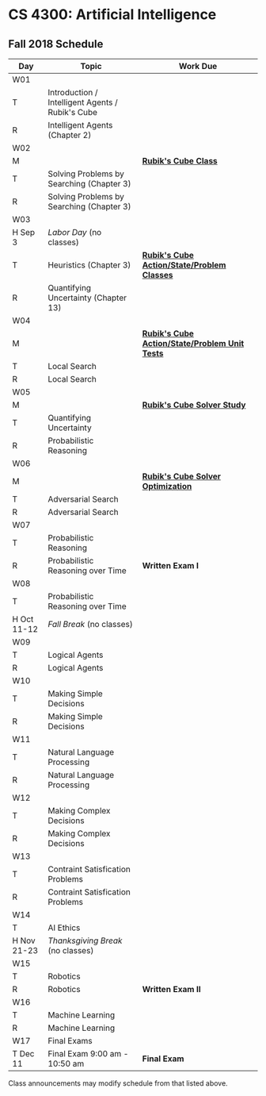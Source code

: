 CS 4300: Artificial Intelligence
===============================================

Fall 2018 Schedule
--------------------


Day         | Topic                                          | Work Due
------------|------------------------------------------------|---------
W01         |                                                |
T           | Introduction / Intelligent Agents / Rubik's Cube |
R           | Intelligent Agents            (Chapter 2)      |
W02         |                                                |
M           |                                                | **[Rubik's Cube Class](assignment_01.php)**
T           | Solving Problems by Searching (Chapter 3)      |
R           | Solving Problems by Searching (Chapter 3)      |
W03         |                                                |
H Sep 3     | *Labor Day* (no classes)                       |
T           | Heuristics                (Chapter 3)          | **[Rubik's Cube Action/State/Problem Classes](assignment_02.php)**
R           | Quantifying Uncertainty   (Chapter 13)         | 
W04         |                                                |
M           |                                                | **[Rubik's Cube Action/State/Problem Unit Tests](assignment_03.php)**
T           | Local Search                                   |
R           | Local Search                                   |
W05         |                                                |
M           |                                                | **[Rubik's Cube Solver Study](assignment_04.php)**
T           | Quantifying Uncertainty                        |
R           | Probabilistic Reasoning                        |
W06         |                                                |
M           |                                                | **[Rubik's Cube Solver Optimization](assignment_05.php)**
T           | Adversarial Search                             |
R           | Adversarial Search                             |
W07         |                                                |
T           | Probabilistic Reasoning                        |
R           | Probabilistic Reasoning over Time              | **Written Exam I**
W08         |                                                |
T           | Probabilistic Reasoning over Time              |
H Oct 11-12 | *Fall Break* (no classes)                      |
W09         |                                                |
T           | Logical Agents                                 |
R           | Logical Agents                                 |
W10         |                                                |
T           | Making Simple Decisions                        |
R           | Making Simple Decisions                        |
W11         |                                                |
T           | Natural Language Processing                    |
R           | Natural Language Processing                    |
W12         |                                                |
T           | Making Complex Decisions                       |
R           | Making Complex Decisions                       |
W13         |                                                |
T           | Contraint Satisfication Problems               |
R           | Contraint Satisfication Problems               |
W14         |                                                |
T           | AI Ethics                                      |
H Nov 21-23 | *Thanksgiving Break* (no classes)              |
W15         |                                                |
T           | Robotics                                       |
R           | Robotics                                       | **Written Exam II**
W16         |                                                |
T           | Machine Learning                               |
R           | Machine Learning                               |
W17         | Final Exams                                    |
T  Dec 11   | Final Exam 9:00 am - 10:50 am                  | **Final Exam**

Class announcements may modify schedule from that listed above.
